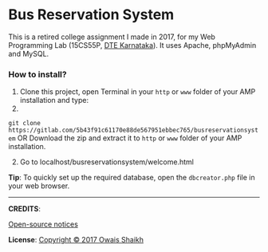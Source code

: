# Bus Reservation System

This is a retired college assignment I made in 2017, for my Web Programming Lab (15CS55P, [DTE Karnataka](http://dte.kar.nic.in/indexe.shtml?en)). 
It uses Apache, phpMyAdmin and MySQL.

### How to install?

1. Clone this project, open Terminal in your ```http``` or ```www``` folder of your AMP installation and type:
2. 
```git clone https://gitlab.com/5b43f91c61170e88de567951ebbec765/busreservationsystem```
OR
Download the zip and extract it to ```http``` or ```www``` folder of your AMP installation.

2. Go to localhost/busreservationsystem/welcome.html


<b>Tip</b>: To quickly set up the required database, open the ```dbcreator.php``` file in your web browser.

<hr>
<b>CREDITS</b>: 

[Open-source notices](NOTICE)

<b>License</b>: [Copyright © 2017  Owais Shaikh](LICENSE)


